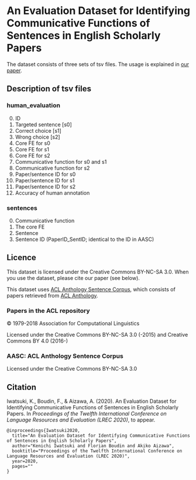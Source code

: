 # An Evaluation Dataset for Identifying Communicative Functions of Sentences in English Scholarly Papers

The dataset consists of three sets of tsv files. The usage is explained in [our paper](https://www.researchgate.net/publication/339658767_An_Evaluation_Dataset_for_Identifying_Communicative_Functions_of_Sentences_in_English_Scholarly_Papers).

## Description of tsv files

### human_evaluation

0. ID
0. Targeted sentence [s0]
0. Correct choice [s1]
0. Wrong choice [s2]
0. Core FE for s0
0. Core FE for s1
0. Core FE for s2
0. Communicative function for s0 and s1
0. Communicative function for s2
0. Paper/sentence ID for s0
0. Paper/sentence ID for s1
0. Paper/sentence ID for s2
0. Accuracy of human annotation

### sentences

0. Communicative function
0. The core FE
0. Sentence
0. Sentence ID (PaperID_SentID; identical to the ID in AASC)

## Licence

This dataset is licensed under the Creative Commons BY-NC-SA 3.0. When you use the dataset, please cite our paper (see below).

This dataset uses [ACL Anthology Sentence Corpus](https://github.com/KMCS-NII/AASC), which consists of papers retrieved from [ACL Anthology](https://www.aclweb.org/anthology/).

### Papers in the ACL repository

&copy; 1979-2018 Association for Computational Linguistics

Licensed under the Creative Commons BY-NC-SA 3.0 (-2015) and Creative Commons BY 4.0 (2016-)

### AASC: ACL Anthology Sentence Corpus

Licensed under the Creative Commons BY-NC-SA 3.0

## Citation

Iwatsuki, K., Boudin, F., & Aizawa, A. (2020). An Evaluation Dataset for Identifying Communicative Functions of Sentences in English Scholarly Papers. In *Proceedings of the Twelfth International Conference on Language Resources and Evaluation (LREC 2020)*, to appear.

```
@inproceedings{Iwatsuki2020,
  title="An Evaluation Dataset for Identifying Communicative Functions of Sentences in English Scholarly Papers",
  author="Kenichi Iwatsuki and Florian Boudin and Akiko Aizawa",
  booktitle="Proceedings of the Twelfth International Conference on Language Resources and Evaluation (LREC 2020)",
  year=2020,
  pages=""
}
```
